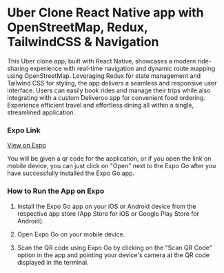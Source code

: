 # Uber Clone React Native app with OpenStreetMap, Redux, TailwindCSS & Navigation

This Uber clone app, built with React Native, showcases a modern ride-sharing experience with real-time navigation and dynamic route mapping using OpenStreetMap. Leveraging Redux for state management and Tailwind CSS for styling, the app delivers a seamless and responsive user interface. Users can easily book rides and manage their trips while also integrating with a custom Deliveroo app for convenient food ordering. Experience efficient travel and effortless dining all within a single, streamlined application.

### Expo Link

[View on Expo](https://expo.dev/preview/update?message=Uber%20created&updateRuntimeVersion=1.0.0&createdAt=2024-07-20T18%3A33%3A57.497Z&slug=exp&projectId=8d91f3e5-56ad-4145-a58e-f9a2254ff861&group=66592375-ce4d-4cc7-b35b-f8cfb13d1698)

You will be given a qr code for the application, or if you open the link on mobile device, you can just click on "Open" next to the Expo Go after you have successfully installed the Expo Go app.

### How to Run the App on Expo

1. Install the Expo Go app on your iOS or Android device from the respective app store (App Store for iOS or Google Play Store for Android).

2. Open Expo Go on your mobile device.

3. Scan the QR code using Expo Go by clicking on the "Scan QR Code" option in the app and pointing your device's camera at the QR code displayed in the terminal.

